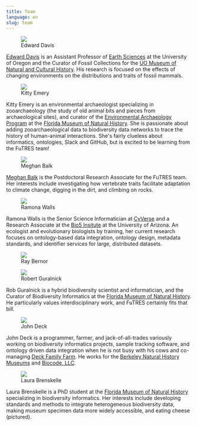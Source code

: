 ```yaml
---
title: Team
language: en
slug: team 
---
```

<p><figure><img src="/media/ed.jpg"/><figcaption>Edward Davis</figcaption></figure>
<a href="https://blogs.uoregon.edu/vertpaleo/">Edward Davis</a> is an Assistant Professor of <a href="https://earthsciences.uoregon.edu/">Earth Sciences</a> at the University of Oregon and the Curator of Fossil Collections for the <a href="https://natural-history.uoregon.edu/">UO Museum of Natural and Cultural History</a>. His research is focused on the effects of changing environments on the distributions and traits of fossil mammals.
</p>
<p><figure><img src="/media/kitty150.jpg"/><figcaption>Kitty Emery</figcaption></figure>
Kitty Emery is an environmental archaeologist specializing in zooarchaeology (the study of old animal bits and pieces from archaeological sites), and curator of the <a href="https://www.floridamuseum.ufl.edu/envarch/">Environmental Archaeology Program</a> at the <a href="https://www.floridamuseum.ufl.edu/">Florida Museum of Natural History</a>. She is passionate about adding zooarchaeological data to biodiversity data networks to trace the history of human-animal interactions. She's fairly clueless about informatics, ontologies, Slack and GitHub, but is excited to be learning from the FuTRES team!
</p>
<p><figure><img src="/media/mabalk.png"/><figcaption>Meghan Balk</figcaption></figure>
<a href="https://sites.google.com/view/megbalk">Meghan Balk</a> is the Postdoctoral Research Associate for the FuTRES team. Her interests include investigating how vertebrate traits facilitate adaptation to climate change, digging in the dirt, and climbing on rocks. 
</p>
<p><figure><img src="/media/Walls_gnu.jpg"/><figcaption>Ramona Walls</figcaption></figure>
  Ramona Walls is the Senior Science Informatician at <a href="https://www.cyverse.org/">CyVerse</a> and a Research Associate at the <a href="http://www.bio5.org/">Bio5 Insitute</a> at the University of Arizona. An ecologist and evolutionary biologists by training, her current research focuses on ontology-based data integration, ontology design, metadata standards, and identifier services for large, distributed datasets.
</p>
<p><figure><img src="/media/ray150.jpg"/><figcaption>Ray Bernor</figcaption></figure>
</p>
<p><figure><img src="/media/rob150.jpg"/><figcaption>Robert Guralnick</figcaption></figure>
Rob Guralnick is a hybrid biodiversity scientist and informatician, and the Curator of Biodiversity Informatics at the <a href="https://www.floridamuseum.ufl.edu/">Florida Museum of Natural History</a>.  He particularly values interdisciplinary work, and FuTRES certainly fits that bill.
</p>
<p><figure><img src="/media/Deck_Moorea_2019.jpg"/><figcaption>John Deck</figcaption></figure>
John Deck is a programmer, farmer, and jack-of-all-trades variously working on biodiversity informatics projects, sample tracking software, and ontology driven data integration when he is not busy with his cows and co-managing <a href="https://deckfamilyfarm.com">Deck Family Farm</a>.  He works for the <a href="https://bnhm.berkeley.edu">Berkeley Natural History Museums</a> and <a href="https://biocodellc.com">Biocode, LLC</a>.
</p>
<p><figure><img src="/media/Laura1501.jpg"/><figcaption>Laura Brenskelle</figure>
Laura Brenskelle is a PhD student at the <a href="https://www.floridamuseum.ufl.edu">Florida Museum of Natural History</a> specializing in biodiversity informatics. Her interests include developing standards and methods to integrate heterogeneous biodiversity data, making museum specimen data more widely accessible, and eating cheese (pictured).
</p>
